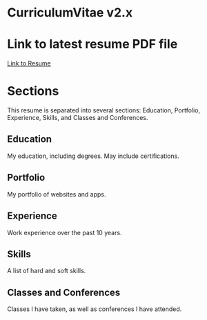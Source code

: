 # CurriculumVitae v2.x

# Link to latest resume PDF file

<a href="/CurriculumVitae/Alexander_Koik-Cestone_resume.pdf">Link to Resume</a>

# Sections

This resume is separated into several sections: Education, Portfolio, Experience, Skills, and Classes and Conferences.

## Education

My education, including degrees. May include certifications.

## Portfolio

My portfolio of websites and apps.

## Experience

Work experience over the past 10 years.

## Skills

A list of hard and soft skills.

## Classes and Conferences

Classes I have taken, as well as conferences I have attended.
